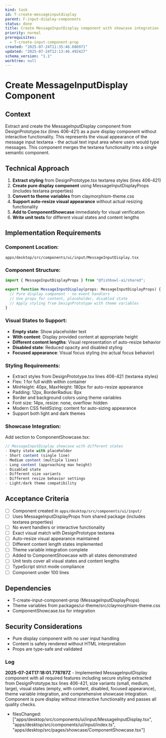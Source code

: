 ```yaml
---
kind: task
id: T-create-messageinputdisplay
parent: F-input-display-components
status: done
title: Create MessageInputDisplay component with showcase integration
priority: normal
prerequisites:
  - T-create-input-component-prop
created: "2025-07-24T11:35:46.686971"
updated: "2025-07-24T12:13:46.492427"
schema_version: "1.1"
worktree: null
---
```


# Create MessageInputDisplay Component

## Context

Extract and create the MessageInputDisplay component from DesignPrototype.tsx (lines 406-421) as a pure display component without interactive functionality. This represents the visual appearance of the message input textarea - the actual text input area where users would type messages. This component merges the textarea functionality into a single semantic component.

## Technical Approach

1. **Extract styling** from DesignPrototype.tsx textarea styles (lines 406-421)
2. **Create pure display component** using MessageInputDisplayProps (includes textarea properties)
3. **Convert to theme variables** from claymorphism-theme.css
4. **Support auto-resize visual appearance** without actual resizing functionality
5. **Add to ComponentShowcase** immediately for visual verification
6. **Write unit tests** for different visual states and content lengths

## Implementation Requirements

### Component Location:

`apps/desktop/src/components/ui/input/MessageInputDisplay.tsx`

### Component Structure:

```typescript
import { MessageInputDisplayProps } from "@fishbowl-ai/shared";

export function MessageInputDisplay(props: MessageInputDisplayProps) {
  // Pure display component - no event handlers
  // Use props for content, placeholder, disabled state
  // Apply styling from DesignPrototype with theme variables
}
```

### Visual States to Support:

- **Empty state**: Show placeholder text
- **With content**: Display provided content at appropriate height
- **Different content lengths**: Visual representation of auto-resize behavior
- **Disabled state**: Reduced opacity and disabled styling
- **Focused appearance**: Visual focus styling (no actual focus behavior)

### Styling Requirements:

- Extract styles from DesignPrototype.tsx lines 406-421 (textarea styles)
- Flex: 1 for full width within container
- MinHeight: 40px, MaxHeight: 180px for auto-resize appearance
- Padding: 12px, BorderRadius: 8px
- Border and background colors using theme variables
- Font size: 14px, resize: none, overflow: hidden
- Modern CSS fieldSizing: content for auto-sizing appearance
- Support both light and dark themes

### Showcase Integration:

Add section to ComponentShowcase.tsx:

```typescript
// MessageInputDisplay showcase with different states
- Empty state with placeholder
- Short content (single line)
- Medium content (multiple lines)
- Long content (approaching max height)
- Disabled state
- Different size variants
- Different resize behavior settings
- Light/dark theme compatibility
```

## Acceptance Criteria

- [ ] Component created in `apps/desktop/src/components/ui/input/`
- [ ] Uses MessageInputDisplayProps from shared package (includes textarea properties)
- [ ] No event handlers or interactive functionality
- [ ] Exact visual match with DesignPrototype textarea
- [ ] Auto-resize visual appearance maintained
- [ ] Different content length states implemented
- [ ] Theme variable integration complete
- [ ] Added to ComponentShowcase with all states demonstrated
- [ ] Unit tests cover all visual states and content lengths
- [ ] TypeScript strict mode compliance
- [ ] Component under 100 lines

## Dependencies

- T-create-input-component-prop (MessageInputDisplayProps)
- Theme variables from packages/ui-theme/src/claymorphism-theme.css
- ComponentShowcase.tsx for integration

## Security Considerations

- Pure display component with no user input handling
- Content is safely rendered without HTML interpretation
- Props are type-safe and validated

### Log

**2025-07-24T17:18:01.778787Z** - Implemented MessageInputDisplay component with all required features including secure styling extracted from DesignPrototype.tsx lines 406-421, size variants (small, medium, large), visual states (empty, with content, disabled, focused appearance), theme variable integration, and comprehensive showcase integration. Component is pure display without interactive functionality and passes all quality checks.

- filesChanged: ["apps/desktop/src/components/ui/input/MessageInputDisplay.tsx", "apps/desktop/src/components/ui/input/index.ts", "apps/desktop/src/pages/showcase/ComponentShowcase.tsx"]

